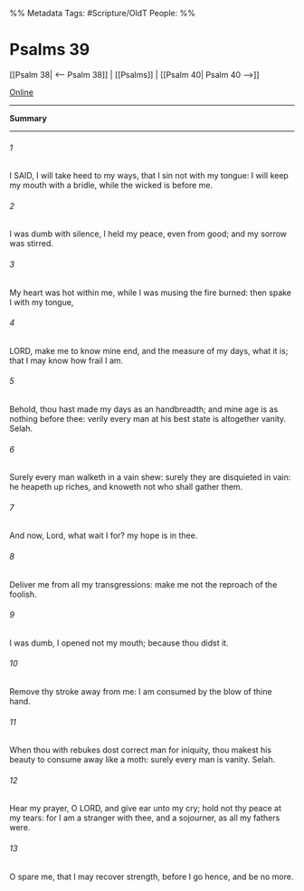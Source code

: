 

%% Metadata
Tags: #Scripture/OldT
People: 
%%
# Psalms 39
[[Psalm 38| <-- Psalm 38]] | [[Psalms]] | [[Psalm 40| Psalm 40 -->]]

[Online](https://churchofjesuschrist.org/study/scriptures/ot/ps/39?lang=eng)

---
__Summary__



---

###### 1
I SAID, I will take heed to my ways, that I sin not with my tongue: I will keep my mouth with a bridle, while the wicked is before me.
###### 2
I was dumb with silence, I held my peace, even from good; and my sorrow was stirred.
###### 3
My heart was hot within me, while I was musing the fire burned: then spake I with my tongue,
###### 4
LORD, make me to know mine end, and the measure of my days, what it is; that I may know how frail I am.
###### 5
Behold, thou hast made my days as an handbreadth; and mine age is as nothing before thee: verily every man at his best state is altogether vanity.  Selah.
###### 6
Surely every man walketh in a vain shew: surely they are disquieted in vain: he heapeth up riches, and knoweth not who shall gather them.
###### 7
And now, Lord, what wait I for?  my hope is in thee.
###### 8
Deliver me from all my transgressions: make me not the reproach of the foolish.
###### 9
I was dumb, I opened not my mouth; because thou didst it.
###### 10
Remove thy stroke away from me: I am consumed by the blow of thine hand.
###### 11
When thou with rebukes dost correct man for iniquity, thou makest his beauty to consume away like a moth: surely every man is vanity.  Selah.
###### 12
Hear my prayer, O LORD, and give ear unto my cry; hold not thy peace at my tears: for I am a stranger with thee, and a sojourner, as all my fathers were.
###### 13
O spare me, that I may recover strength, before I go hence, and be no more.



